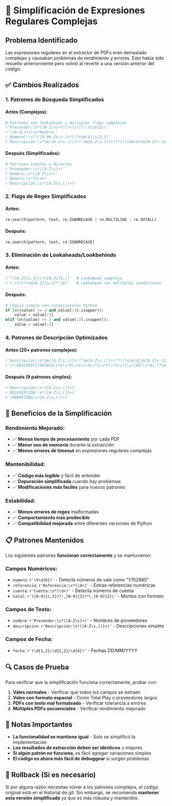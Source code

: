# 🔧 Simplificación de Expresiones Regulares Complejas

## Problema Identificado
Las expresiones regulares en el extractor de PDFs eran demasiado complejas y causaban problemas de rendimiento y errores. Esto había sido resuelto anteriormente pero volvió al revertir a una versión anterior del código.

## ✅ Cambios Realizados

### 1. **Patrones de Búsqueda Simplificados**

#### **Antes (Complejos):**
```python
# Patrones con lookaheads y múltiples flags complejos
r'Proveedor:\s*([A-Z\s]+?)(?=\s*(?:\d|\n|$))'
r'([A-Z\s]+)\s*Nombre:'
r'Número[:\s]*([0-9A-Za-z-]+?)(?=\n|$|\s{3,})'
r'Descripción:\s*\n([A-Z\s,()]+(?:\n[A-Z\s,()]+)*?)(?=\n\d|\n[A-Z]+:|$)'
```

#### **Después (Simplificados):**
```python
# Patrones simples y directos
r'Proveedor:\s*([A-Z\s]+)'
r'Nombre:\s*([A-Z\s]+)'
r'Número:\s*(V\d+)'
r'Descripción:\s*([A-Z\s,()]+)'
```

### 2. **Flags de Regex Simplificados**

#### **Antes:**
```python
re.search(pattern, text, re.IGNORECASE | re.MULTILINE | re.DOTALL)
```

#### **Después:**
```python
re.search(pattern, text, re.IGNORECASE)
```

### 3. **Eliminación de Lookaheads/Lookbehinds**

#### **Antes:**
```python
r'^([A-Z]{1,3})(?=[A-Z]{4,})'  # Lookahead complejo
r'(.+?)(?=\n[A-Z][a-z]*:|$)'   # Lookahead con múltiples condiciones
```

#### **Después:**
```python
# Lógica simple con condicionales Python
if len(value) >= 4 and value[:3].isupper():
    value = value[:3]
elif len(value) >= 3 and value[:2].isupper():
    value = value[:2]
```

### 4. **Patrones de Descripción Optimizados**

#### **Antes (20+ patrones complejos):**
```python
r'Descripción:\s*\n([A-Z\s,()]+(?:\n[A-Z\s,()]+)*?)(?=\n\d|\n[A-Z]+:|$)'
r'(?:DESCRIPCI[ÓO]N|D\s*E\s*S\s*C\s*R\s*I\s*P\s*C\s*I\s*[ÓO]\s*N).*?\n\s*([A-Z\s]+(?:\s+DE\s+)?[A-Z\s]*)\n'
```

#### **Después (9 patrones simples):**
```python
r'Descripción:\s*([A-Z\s,()]+)'
r'DESCRIPCIÓN:\s*([A-Z\s,()]+)'
r'(MARKETING\s+[A-Z\s,()]+)'
```

## 🚀 Beneficios de la Simplificación

### **Rendimiento Mejorado:**
- ✅ **Menos tiempo de procesamiento** por cada PDF
- ✅ **Menor uso de memoria** durante la extracción
- ✅ **Menos errores de timeout** en expresiones regulares complejas

### **Mantenibilidad:**
- ✅ **Código más legible** y fácil de entender
- ✅ **Depuración simplificada** cuando hay problemas
- ✅ **Modificaciones más fáciles** para nuevos patrones

### **Estabilidad:**
- ✅ **Menos errores de regex** malformadas
- ✅ **Comportamiento más predecible** 
- ✅ **Compatibilidad mejorada** entre diferentes versiones de Python

## 📋 Patrones Mantenidos

Los siguientes patrones **funcionan correctamente** y se mantuvieron:

### **Campos Numéricos:**
- `numero`: `r'(V\d{6})'` - Detecta números de vale como "V152885"
- `referencia`: `r'Referencia:\s*(\d+)'` - Extrae referencias numéricas
- `cuenta`: `r'Cuenta:\s*(\d+)'` - Detecta números de cuenta
- `total`: `r'([0-9]{1,3}(?:,[0-9]{3})*\.[0-9]{2})'` - Montos con formato

### **Campos de Texto:**
- `nombre`: `r'Proveedor:\s*([A-Z\s]+)'` - Nombres de proveedores
- `descripcion`: `r'Descripción:\s*([A-Z\s,()]+)'` - Descripciones simples

### **Campos de Fecha:**
- `fecha`: `r'(\d{1,2}/\d{1,2}/\d{4})'` - Fechas DD/MM/YYYY

## 🔍 Casos de Prueba

Para verificar que la simplificación funciona correctamente, probar con:

1. **Vales normales** - Verificar que todos los campos se extraen
2. **Vales con formato especial** - Como Total Play o proveedores largos  
3. **PDFs con texto mal formateado** - Verificar tolerancia a errores
4. **Múltiples PDFs secuenciales** - Verificar rendimiento mejorado

## 📝 Notas Importantes

- **La funcionalidad se mantiene igual** - Solo se simplificó la implementación
- **Los resultados de extracción deben ser idénticos** o mejores
- **Si algún patrón no funciona**, es fácil agregar variaciones simples
- **El código es ahora más fácil de debuggear** si surgen problemas

## 🔄 Rollback (Si es necesario)

Si por alguna razón necesitas volver a los patrones complejos, el código original está en el historial de git. Sin embargo, se recomienda **mantener esta versión simplificada** ya que es más robusta y mantenible.
